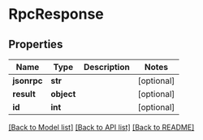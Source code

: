 # RpcResponse

## Properties
Name | Type | Description | Notes
------------ | ------------- | ------------- | -------------
**jsonrpc** | **str** |  | [optional] 
**result** | **object** |  | [optional] 
**id** | **int** |  | [optional] 

[[Back to Model list]](../README.md#documentation-for-models) [[Back to API list]](../README.md#documentation-for-api-endpoints) [[Back to README]](../README.md)


